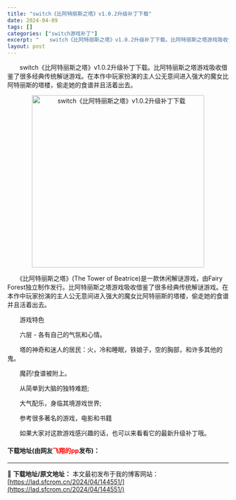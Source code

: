 ```yaml
---
title: "switch《比阿特丽斯之塔》v1.0.2升级补丁下载"
date: 2024-04-09
tags: []
categories: ["switch游戏补丁"]
excerpt: "　　switch《比阿特丽斯之塔》v1.0.2升级补丁下载。比阿特丽斯之塔游戏吸收借鉴了很多经典传统解谜游戏。在本作中玩家扮演的主人公无意间进入强大的魔女比阿特丽斯的塔楼，偷走她的食谱并且活着出去。 　　《比阿特丽斯之塔》(The Tower of Beatrice)是一款休闲解谜游戏，由Fairy&hellip;"
layout: post
---
```


 <p>　　switch《比阿特丽斯之塔》v1.0.2升级补丁下载。比阿特丽斯之塔游戏吸收借鉴了很多经典传统解谜游戏。在本作中玩家扮演的主人公无意间进入强大的魔女比阿特丽斯的塔楼，偷走她的食谱并且活着出去。</p> <p align="center"><img align="" border="0" src="https://lad.sfcrom.cn/wp-content/uploads/2024/04/20240409_661524af5ea35.webp" width="392" alt="switch《比阿特丽斯之塔》v1.0.2升级补丁下载" /></p> <p>　　《比阿特丽斯之塔》(The Tower of Beatrice)是一款休闲解谜游戏，由Fairy Forest独立制作发行。比阿特丽斯之塔游戏吸收借鉴了很多经典传统解谜游戏。在本作中玩家扮演的主人公无意间进入强大的魔女比阿特丽斯的塔楼，偷走她的食谱并且活着出去。</p> <p>　　游戏特色</p> <p>　　六层 - 各有自己的气氛和心情。</p> <p>　　塔的神奇和迷人的居民：火，冷和睡眠，铁娘子，空的胸部，和许多其他的鬼。</p> <p>　　魔药!食谱被附上。</p> <p>　　从简单到大脑的独特难题;</p> <p>　　大气配乐，身临其境游戏世界;</p> <p>　　参考很多著名的游戏，电影和书籍</p> <p>　　如果大家对这款游戏感兴趣的话，也可以来看看它的最新升级补丁哦。</p> <p><h4>下载地址(由网友<font color="red">飞翔的pp</font>发布)：</h4></p> 

---
📖 **下载地址/原文地址：** 本文最初发布于我的博客网站：[https://lad.sfcrom.cn/2024/04/144551/](https://lad.sfcrom.cn/2024/04/144551/)
